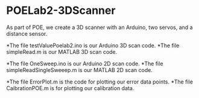 # POELab2-3DScanner
As part of POE, we create a 3D scanner with an Arduino, two servos, and a distance sensor.

*The file testValuePoelab2.ino is our Arduino 3D scan code.
*The file simpleRead.m is our MATLAB 3D scan code.

*The file OneSweep.ino is our Arduino 2D scan code.
*The file simpleReadSingleSweeep.m is our MATLAB 2D scan code.

*The file ErrorPlot.m is the code for plotting our error data points.
*The file CaibrationPOE.m is for plotting our calibration data.
